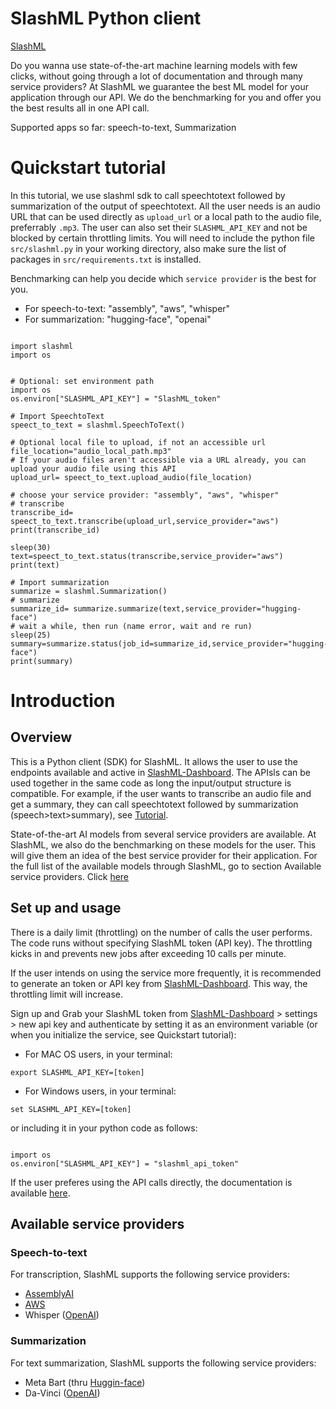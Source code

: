 # SlashML Python client
[SlashML](https://www.slashml.com/)

Do you wanna use state-of-the-art machine learning models with few clicks, without going through a lot of documentation and through many service providers? At SlashML we guarantee the best ML model for your application through our API. We do the benchmarking for you and offer you the best results all in one API call.

Supported apps so far: speech-to-text, Summarization


# Quickstart tutorial 

In this tutorial, we use slashml sdk to call speechtotext followed by summarization of the output of speechtotext. All the user needs is an audio URL that can be used directly as ```upload_url```  or a local path to the audio file, preferrably ```.mp3```. The user can also set their ```SLASHML_API_KEY``` and not be blocked by certain throttling limits. You will need to include the python file `src/slashml.py` in your working directory, also make sure the list of packages in `src/requirements.txt` is installed.

Benchmarking can help you decide which ```service provider``` is the best for you. 

* For speech-to-text: "assembly", "aws", "whisper"
* For summarization: "hugging-face", "openai"

```

import slashml
import os 


# Optional: set environment path
import os
os.environ["SLASHML_API_KEY"] = "SlashML_token"

# Import SpeechtoText
speect_to_text = slashml.SpeechToText()

# Optional local file to upload, if not an accessible url
file_location="audio_local_path.mp3"
# If your audio files aren't accessible via a URL already, you can upload your audio file using this API
upload_url= speect_to_text.upload_audio(file_location)

# choose your service provider: "assembly", "aws", "whisper"
# transcribe
transcribe_id= speect_to_text.transcribe(upload_url,service_provider="aws")
print(transcribe_id)

sleep(30)
text=speect_to_text.status(transcribe,service_provider="aws")
print(text)

# Import summarization
summarize = slashml.Summarization()
# summarize
summarize_id= summarize.summarize(text,service_provider="hugging-face")
# wait a while, then run (name error, wait and re run)
sleep(25)
summary=summarize.status(job_id=summarize_id,service_provider="hugging-face")
print(summary)

```


# Introduction
## Overview 
This is a Python client (SDK) for SlashML. It allows the user to use the endpoints available and active in [SlashML-Dashboard](https://www.slashml.com/dashboard). 
The APIsls
 can be used together in the same code as long the input/output structure is compatible. For example, if the user wants to transcribe an audio file and get a summary, they can call speechtotext followed by summarization (speech>text>summary), see [Tutorial](##Quickstart-tutorial).

State-of-the-art AI models from several service providers are available. At SlashML, we also do the benchmarking on these models for the user. This will give them an idea of the best service provider for their application. For the full list of the available models through SlashML, go to section Available service providers. Click [here](##Availlable-service-providers)

## Set up and usage
There is a daily limit (throttling) on the number of calls the user performs. The code runs without specifying SlashML token (API key). The throttling kicks in and prevents new jobs after exceeding 10 calls per minute. 

If the user intends on using the service more frequently, it is recommended to generate an token or API key from [SlashML-Dashboard](https://www.slashml.com/dashboard). This way, the throttling limit will increase.

Sign up and Grab your SlashML token from [SlashML-Dashboard](https://www.slashml.com/dashboard) > settings > new api key and authenticate by setting it as an environment variable (or when you initialize the service, see Quickstart tutorial):

* For MAC OS users, in your terminal:
```
export SLASHML_API_KEY=[token]
```
* For Windows users, in your terminal:
```
set SLASHML_API_KEY=[token]
```

or including it in your python code as follows:
```

import os
os.environ["SLASHML_API_KEY"] = "slashml_api_token"

```

If the user preferes using the API calls directly, the documentation is available [here](https://www.slashml.com/dashboard).

## Available service providers

### Speech-to-text
For transcription, SlashML supports the following service providers:

* [AssemblyAI](https://github.com/AssemblyAI)
* [AWS](https://boto3.amazonaws.com/v1/documentation/api/latest/reference/services/transcribe.html) 
* Whisper ([OpenAI](https://openai.com/blog/whisper/))

### Summarization
For text summarization, SlashML supports the following service providers:

* Meta Bart (thru [Huggin-face](https://huggingface.co/facebook/bart-large-cnn?text=The+tower+is+324+metres+%281%2C063+ft%29+tall%2C+about+the+same+height+as+an+81-storey+building%2C+and+the+tallest+structure+in+Paris.+Its+base+is+square%2C+measuring+125+metres+%28410+ft%29+on+each+side.+During+its+construction%2C+the+Eiffel+Tower+surpassed+the+Washington+Monument+to+become+the+tallest+man-made+structure+in+the+world%2C+a+title+it+held+for+41+years+until+the+Chrysler+Building+in+New+York+City+was+finished+in+1930.+It+was+the+first+structure+to+reach+a+height+of+300+metres.+Due+to+the+addition+of+a+broadcasting+aerial+at+the+top+of+the+tower+in+1957%2C+it+is+now+taller+than+the+Chrysler+Building+by+5.2+metres+%2817+ft%29.+Excluding+transmitters%2C+the+Eiffel+Tower+is+the+second+tallest+free-standing+structure+in+France+after+the+Millau+Viaduct))
* Da-Vinci ([OpenAI](https://beta.openai.com/docs/models/overview))

